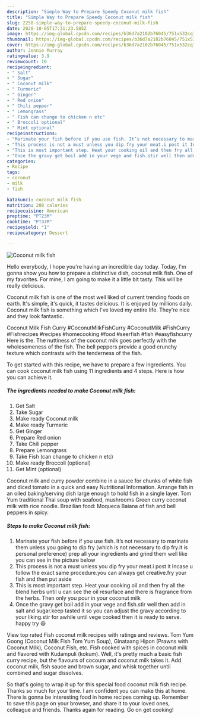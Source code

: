 ```yaml
---
description: "Simple Way to Prepare Speedy Coconut milk fish"
title: "Simple Way to Prepare Speedy Coconut milk fish"
slug: 2258-simple-way-to-prepare-speedy-coconut-milk-fish
date: 2020-10-05T17:31:23.585Z
image: https://img-global.cpcdn.com/recipes/b36d7a2102b76045/751x532cq70/coconut-milk-fish-recipe-main-photo.jpg
thumbnail: https://img-global.cpcdn.com/recipes/b36d7a2102b76045/751x532cq70/coconut-milk-fish-recipe-main-photo.jpg
cover: https://img-global.cpcdn.com/recipes/b36d7a2102b76045/751x532cq70/coconut-milk-fish-recipe-main-photo.jpg
author: Jennie Murray
ratingvalue: 3.9
reviewcount: 10
recipeingredient:
- " Salt"
- " Sugar"
- " Coconut milk"
- " Turmeric"
- " Ginger"
- " Red onion"
- " Chili pepper"
- " Lemongrass"
- " Fish can change to chicken n etc"
- " Broccoli optional"
- " Mint optional"
recipeinstructions:
- "Marinate your fish before if you use fish. It’s not necessary to marinate them unless you going to dip fry (which is not necessary to dip fry.it is personal preference) prep all your ingredients and grind them well like you can see in the picture below"
- "This process is not a must unless you dip fry your meat.i post it Incase u follow the exact same procedure.you can always get creative.fry your fish and then put aside"
- "This is most important step. Heat your cooking oil and then fry all the blend herbs until u can see the oil resurface and there is fragrance from the herbs. Then only you pour in your coconut milk"
- "Once the gravy get boil add in your vege and fish.stir well then add in salt and sugar.keep tasted it so you can adjust the gravy according to your liking.stir for awhile until vege cooked then it is ready to serve. happy try 😃"
categories:
- Recipe
tags:
- coconut
- milk
- fish

katakunci: coconut milk fish 
nutrition: 208 calories
recipecuisine: American
preptime: "PT23M"
cooktime: "PT37M"
recipeyield: "1"
recipecategory: Dessert

---
```



![Coconut milk fish](https://img-global.cpcdn.com/recipes/b36d7a2102b76045/751x532cq70/coconut-milk-fish-recipe-main-photo.jpg)

Hello everybody, I hope you're having an incredible day today. Today, I'm gonna show you how to prepare a distinctive dish, coconut milk fish. One of my favorites. For mine, I am going to make it a little bit tasty. This will be really delicious.

Coconut milk fish is one of the most well liked of current trending foods on earth. It's simple, it's quick, it tastes delicious. It is enjoyed by millions daily. Coconut milk fish is something which I've loved my entire life. They're nice and they look fantastic.

Coconut Milk Fish Curry #CoconutMilkFishCurry #CoconutMilk #FishCurry #Fishrecipes #recipes #homecooking #food #seerfish #fish #easyfishcurry Here is the. The nuttiness of the coconut milk goes perfectly with the wholesomeness of the fish. The bell peppers provide a good crunchy texture which contrasts with the tenderness of the fish.


To get started with this recipe, we have to prepare a few ingredients. You can cook coconut milk fish using 11 ingredients and 4 steps. Here is how you can achieve it.

<!--inarticleads1-->

##### The ingredients needed to make Coconut milk fish:

1. Get  Salt
1. Take  Sugar
1. Make ready  Coconut milk
1. Make ready  Turmeric
1. Get  Ginger
1. Prepare  Red onion
1. Take  Chili pepper
1. Prepare  Lemongrass
1. Take  Fish (can change to chicken n etc)
1. Make ready  Broccoli (optional)
1. Get  Mint (optional)


Coconut milk and curry powder combine in a sauce for chunks of white fish and diced tomato in a quick and easy Nutritional Information. Arrange fish in an oiled baking/serving dish large enough to hold fish in a single layer. Tom Yum traditional Thai soup with seafood, mushrooms Green curry coconut milk with rice noodle. Brazilian food: Moqueca Baiana of fish and bell peppers in spicy. 

<!--inarticleads2-->

##### Steps to make Coconut milk fish:

1. Marinate your fish before if you use fish. It’s not necessary to marinate them unless you going to dip fry (which is not necessary to dip fry.it is personal preference) prep all your ingredients and grind them well like you can see in the picture below
1. This process is not a must unless you dip fry your meat.i post it Incase u follow the exact same procedure.you can always get creative.fry your fish and then put aside
1. This is most important step. Heat your cooking oil and then fry all the blend herbs until u can see the oil resurface and there is fragrance from the herbs. Then only you pour in your coconut milk
1. Once the gravy get boil add in your vege and fish.stir well then add in salt and sugar.keep tasted it so you can adjust the gravy according to your liking.stir for awhile until vege cooked then it is ready to serve. happy try 😃


View top rated Fish coconut milk recipes with ratings and reviews. Tom Yum Goong (Coconut Milk Fish Tom Yum Soup), Ginataang Hipon (Prawns with Coconut Milk), Coconut Fish, etc. Fish cooked with spices in coconut milk and flavored with Kudampuli (kokum). Well, it&#39;s pretty much a basic fish curry recipe, but the flavours of cocoum and coconut milk takes it. Add coconut milk, fish sauce and brown sugar, and whisk together until combined and sugar dissolves. 

So that's going to wrap it up for this special food coconut milk fish recipe. Thanks so much for your time. I am confident you can make this at home. There is gonna be interesting food in home recipes coming up. Remember to save this page on your browser, and share it to your loved ones, colleague and friends. Thanks again for reading. Go on get cooking!
